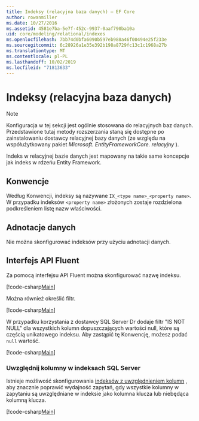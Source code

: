 ```yaml
---
title: Indeksy (relacyjna baza danych) — EF Core
author: rowanmiller
ms.date: 10/27/2016
ms.assetid: 4581e7ba-5e7f-452c-9937-0aaf790ba10a
uid: core/modeling/relational/indexes
ms.openlocfilehash: 7bb74d0bfa6090b597eb988a46f00494e25f233e
ms.sourcegitcommit: 6c28926a1e35e392b198a8729fc13c1c1968a27b
ms.translationtype: MT
ms.contentlocale: pl-PL
ms.lasthandoff: 10/02/2019
ms.locfileid: "71813633"
---
```

# <a name="indexes-relational-database"></a>Indeksy (relacyjna baza danych)

> [!NOTE]  
> Konfiguracja w tej sekcji jest ogólnie stosowana do relacyjnych baz danych. Przedstawione tutaj metody rozszerzania staną się dostępne po zainstalowaniu dostawcy relacyjnej bazy danych (ze względu na współużytkowany pakiet *Microsoft. EntityFrameworkCore. relacyjny* ).

Indeks w relacyjnej bazie danych jest mapowany na takie same koncepcje jak indeks w rdzeńu Entity Framework.

## <a name="conventions"></a>Konwencje

Według Konwencji, indeksy są nazywane `IX_<type name>_<property name>`. W przypadku indeksów `<property name>` złożonych zostaje rozdzielona podkreśleniem listę nazw właściwości.

## <a name="data-annotations"></a>Adnotacje danych

Nie można skonfigurować indeksów przy użyciu adnotacji danych.

## <a name="fluent-api"></a>Interfejs API Fluent

Za pomocą interfejsu API Fluent można skonfigurować nazwę indeksu.

[!code-csharp[Main](../../../../samples/core/Modeling/FluentAPI/Relational/IndexName.cs?name=Model&highlight=9)]

Można również określić filtr.

[!code-csharp[Main](../../../../samples/core/Modeling/FluentAPI/Relational/IndexFilter.cs?name=Model&highlight=9)]

W przypadku korzystania z dostawcy SQL Server Dr dodaje filtr "IS NOT NULL" dla wszystkich kolumn dopuszczających wartości null, które są częścią unikatowego indeksu. Aby zastąpić tę Konwencję, możesz podać `null` wartość.

[!code-csharp[Main](../../../../samples/core/Modeling/FluentAPI/Relational/IndexNoFilter.cs?name=Model&highlight=10)]

### <a name="include-columns-in-sql-server-indexes"></a>Uwzględnij kolumny w indeksach SQL Server

Istnieje możliwość skonfigurowania [indeksów z uwzględnieniem kolumn](https://docs.microsoft.com/sql/relational-databases/indexes/create-indexes-with-included-columns) , aby znacznie poprawić wydajność zapytań, gdy wszystkie kolumny w zapytaniu są uwzględniane w indeksie jako kolumna klucza lub niebędąca kolumną klucza.

[!code-csharp[Main](../../../../samples/core/Modeling/FluentAPI/Relational/ForSqlServerHasIndex.cs?name=Model)]
